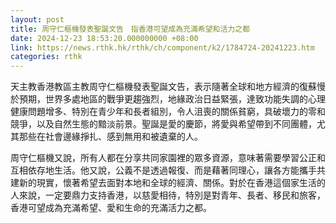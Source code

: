 ```yaml
---
layout: post
title: 周守仁樞機發表聖誕文告　指香港可望成為充滿希望和活力之都
date: 2024-12-23 18:53:20.000000000 +08:00
link: https://news.rthk.hk/rthk/ch/component/k2/1784724-20241223.htm
categories: rthk
---
```


天主教香港教區主教周守仁樞機發表聖誕文告，表示隨著全球和地方經濟的復蘇慢於預期，世界多處地區的戰爭更趨強烈，地緣政治日益緊張，達致功能失調的心理健康問題增多、特別在青少年和長者組別，令人沮喪的關係貧窮，具破壞力的零和競爭，以及自然生態的黯淡前景。聖誕是愛的慶節，將愛與希望帶到不同團體，尤其那些在社會邊緣掙扎、感到無用和被遺棄的人。

周守仁樞機又說，所有人都在分享共同家園裡的眾多資源，意味著需要學習公正和互相依存地生活。他又說，公義不是透過報復、而是藉著同理心，讓各方能攜手共建新的現實，懷著希望去面對本地和全球的經濟、關係。對於在香港這個家生活的人來說，一定要鼎力支持香港，以慈愛相待，特別是對青年、長者、移民和旅客，香港可望成為充滿希望、愛和生命的充滿活力之都。
